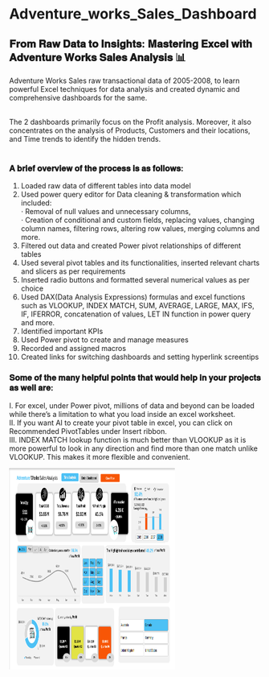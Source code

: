# Adventure_works_Sales_Dashboard
## 𝐅𝐫𝐨𝐦 𝐑𝐚𝐰 𝐃𝐚𝐭𝐚 𝐭𝐨 𝐈𝐧𝐬𝐢𝐠𝐡𝐭𝐬: 𝐌𝐚𝐬𝐭𝐞𝐫𝐢𝐧𝐠 𝐄𝐱𝐜𝐞𝐥 𝐰𝐢𝐭𝐡 𝐀𝐝𝐯𝐞𝐧𝐭𝐮𝐫𝐞 𝐖𝐨𝐫𝐤𝐬 𝐒𝐚𝐥𝐞𝐬 𝐀𝐧𝐚𝐥𝐲𝐬𝐢𝐬 📊 
 
Adventure Works Sales raw transactional data of 2005-2008, to learn powerful Excel techniques for data analysis and created dynamic and comprehensive dashboards for the same.<br/> <br/>

The 2 dashboards primarily focus on the Profit analysis. Moreover, it also concentrates on the analysis of Products, Customers and their locations, and Time trends to identify the hidden trends.<br/><br/>
 
### 𝐀 𝐛𝐫𝐢𝐞𝐟 𝐨𝐯𝐞𝐫𝐯𝐢𝐞𝐰 𝐨𝐟 𝐭𝐡𝐞 𝐩𝐫𝐨𝐜𝐞𝐬𝐬 𝐢𝐬 𝐚𝐬 𝐟𝐨𝐥𝐥𝐨𝐰𝐬:

1. Loaded raw data of different tables into data model<br/>
2. Used power query editor for Data cleaning & transformation which included:<br/>
 ·  Removal of null values and unnecessary columns, <br/>
 ·  Creation of conditional and custom fields, replacing values, changing column names, filtering rows, altering row values, merging columns and more.<br/>
3. Filtered out data and created Power pivot relationships of different tables<br/>
4. Used several pivot tables and its functionalities, inserted relevant charts and slicers as per requirements<br/>
5. Inserted radio buttons and formatted several numerical values as per choice<br/>
6. Used DAX(Data Analysis Expressions) formulas and excel functions such as VLOOKUP, INDEX MATCH, SUM, AVERAGE, LARGE, MAX, IFS, IF, IFERROR, concatenation of values, LET IN function in power query and more.<br/>
7. Identified important KPIs<br/>
8. Used Power pivot to create and manage measures<br/>
9. Recorded and assigned macros<br/>
10. Created links for switching dashboards and setting hyperlink screentips<br/>
 
### 𝐒𝐨𝐦𝐞 𝐨𝐟 𝐭𝐡𝐞 𝐦𝐚𝐧𝐲 𝐡𝐞𝐥𝐩𝐟𝐮𝐥 𝐩𝐨𝐢𝐧𝐭𝐬 𝐭𝐡𝐚𝐭 𝐰𝐨𝐮𝐥𝐝 𝐡𝐞𝐥𝐩 𝐢𝐧 𝐲𝐨𝐮𝐫 𝐩𝐫𝐨𝐣𝐞𝐜𝐭𝐬 𝐚𝐬 𝐰𝐞𝐥𝐥 𝐚𝐫𝐞:

I.  For excel, under Power pivot, millions of data and beyond can be loaded while there’s a limitation to what you load inside an excel worksheet.<br/> 
II. If you want AI to create your pivot table in excel, you can click on Recommended PivotTables under Insert ribbon.<br/>
III. INDEX MATCH lookup function is much better than VLOOKUP as it is more powerful to look in any direction and find more than one match unlike VLOOKUP. This makes it more flexible and convenient.<br/>
 
<img width="330" height = "400" alt ="CGH" src = "Screenshot_DB-1%20(1).png">
